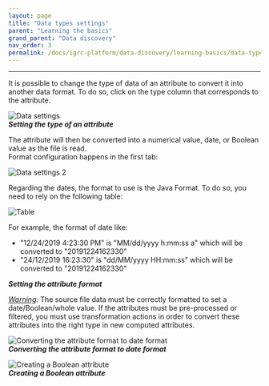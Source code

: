 ```yaml
---
layout: page
title: "Data types settings"
parent: "Learning the basics"
grand_parent: "Data discovery"
nav_order: 3
permalink: /docs/igrc-platform/data-discovery/learning-basics/data-types-settings/
---
```

----

It is possible to change the type of data of an attribute to convert it into another data format. To do so, click on the type column that corresponds to the attribute.   

![Data settings](igrc-platform/data-discovery/learning-the-basics/images/1-data.png "Data settings")   
**_Setting the type of an attribute_**     

The attribute will then be converted into a numerical value, date, or Boolean value as the file is read.   
Format configuration happens in the first tab:   

![Data settings 2](igrc-platform/data-discovery/learning-the-basics/images/2-data.png "Data settings 2")    

Regarding the dates, the format to use is the Java Format. To do so, you need to rely on the following table:   

![Table](igrc-platform/data-discovery/learning-the-basics/images/MicrosoftTeams-image.png "Table")    

For example, the format of date like:   

- "12/24/2019 4:23:30 PM" is "MM/dd/yyyy h:mm:ss a" which will be converted to "20191224162330"  
- "24/12/2019 16:23:30" is "dd/MM/yyyy HH:mm:ss" which will be converted to "20191224162330"   

**_Setting the attribute format_**    

_<u>Warning</u>:_ The source file data must be correctly formatted to set a date/Boolean/whole value. If the attributes must be pre-processed or filtered, you must use transformation actions in order to convert these attributes into the right type in new computed attributes.   

![Converting the attribute format to date format](igrc-platform/data-discovery/learning-the-basics/images/4-data.png "Converting the attribute format to date format")    
**_Converting the attribute format to date format_**  


![Creating a Boolean attribute](igrc-platform/data-discovery/learning-the-basics/images/5-data.png "Creating a Boolean attribute")    
**_Creating a Boolean attribute_**
